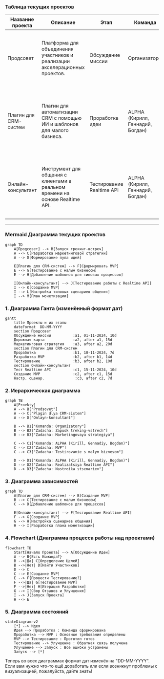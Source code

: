 ### Таблица текущих проектов

| Название проекта           | Описание                                                                           | Этап                        | Команда                 | Планы                                                                                 |
|----------------------------|------------------------------------------------------------------------------------|-----------------------------|-------------------------|----------------------------------------------------------------------------------------|
| Продсовет                  | Платформа для объединения участников и реализации акселерационных проектов.       | Обсуждение миссии           | Организаторы            | - Запуск трекинг-встреч <br> - Разработка маркетинговой стратегии <br> - Формирование пула идей |
| Плагин для CRM-систем      | Плагин для автоматизации CRM с помощью ИИ и шаблонов для малого бизнеса.          | Проработка идеи             | ALPHA (Кирилл, Геннадий, Богдан) | - Сформировать MVP <br> - Тестирование с малым бизнесом <br> - Добавить шаблоны для типовых процессов |
| Онлайн-консультант         | Инструмент для общения с клиентами в реальном времени на основе Realtime API.    | Тестирование Realtime API   | ALPHA (Кирилл, Геннадий, Богдан) | - Тестирование работы с Realtime API <br> - Создание MVP <br> - Настройка типовых сценариев <br> - Монетизация |

---

### Mermaid Диаграмма текущих проектов

```mermaid
graph TD
    A[Продсовет] --> B[Запуск трекинг-встреч]
    A --> C[Разработка маркетинговой стратегии]
    A --> D[Формирование пула идей]

    E[Плагин для CRM-систем] --> F[Сформировать MVP]
    E --> G[Тестирование с малым бизнесом]
    E --> H[Добавление шаблонов для типовых процессов]

    I[Онлайн-консультант] --> J[Тестирование работы с Realtime API]
    I --> K[Создание MVP]
    I --> L[Настройка типовых сценариев общения]
    I --> M[План монетизации]
```

### 1. Диаграмма Ганта (изменённый формат дат)

```mermaid
gantt
    title Проекты и их этапы
    dateFormat  DD-MM-YYYY
    section Продсовет
    Обсуждение миссии          :a1, 01-11-2024, 10d
    Дорожная карта             :a2, after a1, 15d
    Маркетинговая стратегия    :a3, after a2, 20d
    section Плагин для CRM-систем
    Проработка                 :b1, 10-11-2024, 7d
    Разработка MVP             :b2, after b1, 14d
    Тестирование               :b3, after b2, 10d
    section Онлайн-консультант
    Тест Realtime API          :c1, 15-11-2024, 10d
    Создание MVP               :c2, after c1, 15d
    Настр. сценар.              :c3, after c2, 7d
```

### 2. Иерархическая диаграмма

```mermaid
graph TB
    A[Proekty]
    A --> B["Prodsovet"]
    A --> C["Plagin dlya CRM-sistem"]
    A --> D["Onlayn-konsultant"]

    B --> B1["Komanda: Organizatory"]
    B --> B2["Zadacha: Zapusk treking-vstrech"]
    B --> B3["Zadacha: Marketingovaya strategiya"]

    C --> C1["Komanda: ALPHA (Kirill, Gennadiy, Bogdan)"]
    C --> C2["Zadacha: MVP"]
    C --> C3["Zadacha: Testirovanie s malym biznesom"]

    D --> D1["Komanda: ALPHA (Kirill, Gennadiy, Bogdan)"]
    D --> D2["Zadacha: Realizatsiya Realtime API"]
    D --> D3["Zadacha: Nastroika stsenariev"]
```

### 3. Диаграмма зависимостей

```mermaid
graph TD
    A[Плагин для CRM-систем] --> B[Создание MVP]
    B --> C[Тестирование с малым бизнесом]
    C --> D[Добавление шаблонов для процессов]

    E[Онлайн-консультант] --> F[Тестирование Realtime API]
    F --> G[Создание MVP]
    G --> H[Настройка сценариев общения]
    H --> I[Разработка плана монетизации]
```

### 4. Flowchart (Диаграмма процесса работы над проектами)

```mermaid
flowchart TD
    Start[Начало Проекта] --> A[Обсуждение Идеи]
    A --> B{Есть Команда?}
    B -->|Да| C[Определение Целей]
    B -->|Нет| D[Найти Участников]
    D --> C
    C --> E[Создание MVP]
    E --> F{Провести Тестирование?}
    F -->|Да| G[Тестирование MVP]
    F -->|Нет| H[Итерация Разработки]
    G --> I[Сбор Отзывов и Улучшения]
    I --> J[Запуск Проекта]
    H --> E
```

### 5. Диаграмма состояний

```mermaid
stateDiagram-v2
    [*] --> Идея
    Идея --> Проработка : Команда сформирована
    Проработка --> MVP : Основные требования определены
    MVP --> Тестирование : Прототип готов
    Тестирование --> Улучшение : Обратная связь получена
    Улучшение --> Запуск : Все ошибки устранены
    Запуск --> [*]
```

Теперь во всех диаграммах формат дат изменён на "DD-MM-YYYY". Если вам нужно что-то ещё доработать или если возникнут проблемы с визуализацией, пожалуйста, дайте знать!